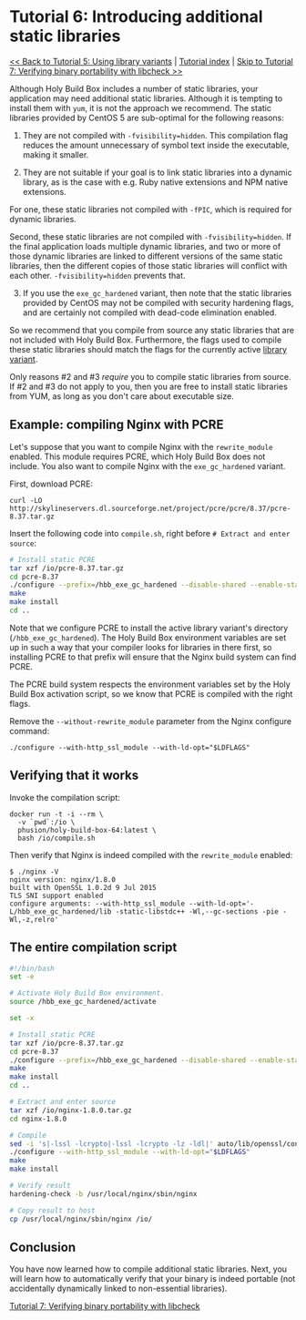 # Tutorial 6: Introducing additional static libraries

[<< Back to Tutorial 5: Using library variants](TUTORIAL-5-USING-LIBRARY-VARIANTS.md) | [Tutorial index](README.md#tutorials) | [Skip to Tutorial 7: Verifying binary portability with libcheck >>](TUTORIAL-7-VERIFYING-PORTABILITY-WITH-LIBCHECK.md)

Although Holy Build Box includes a number of static libraries, your application may need additional static libraries. Although it is tempting to install them with `yum`, it is not the approach we recommend. The static libraries provided by CentOS 5 are sub-optimal for the following reasons:

 1. They are not compiled with `-fvisibility=hidden`. This compilation flag reduces the amount unnecessary of symbol text inside the executable, making it smaller.

 2. They are not suitable if your goal is to link static libraries into a dynamic library, as is the case with e.g. Ruby native extensions and NPM native extensions.

   For one, these static libraries not compiled with `-fPIC`, which is required for dynamic libraries.

   Second, these static libraries are not compiled with `-fvisibility=hidden`. If the final application loads multiple dynamic libraries, and two or more of those dynamic libraries are linked to different versions of the same static libraries, then the different copies of those static libraries will conflict with each other. `-fvisibility=hidden` prevents that.

 3. If you use the `exe_gc_hardened` variant, then note that the static libraries provided by CentOS may not be compiled with security hardening flags, and are certainly not compiled with dead-code elimination enabled.

So we recommend that you compile from source any static libraries that are not included with Holy Build Box. Furthermore, the flags used to compile these static libraries should match the flags for the currently active [library variant](TUTORIAL-5-LIBRARY-VARIANTS.md).

Only reasons #2 and #3 *require* you to compile static libraries from source. If #2 and #3 do not apply to you, then you are free to install static libraries from YUM, as long as you don't care about executable size.

## Example: compiling Nginx with PCRE

Let's suppose that you want to compile Nginx with the `rewrite_module` enabled. This module requires PCRE, which Holy Build Box does not include. You also want to compile Nginx with the `exe_gc_hardened` variant.

First, download PCRE:

    curl -LO http://skylineservers.dl.sourceforge.net/project/pcre/pcre/8.37/pcre-8.37.tar.gz

Insert the following code into `compile.sh`, right before `# Extract and enter source`:

~~~bash
# Install static PCRE
tar xzf /io/pcre-8.37.tar.gz
cd pcre-8.37
./configure --prefix=/hbb_exe_gc_hardened --disable-shared --enable-static
make
make install
cd ..
~~~

Note that we configure PCRE to install the active library variant's directory (`/hbb_exe_gc_hardened`). The Holy Build Box environment variables are set up in such a way that your compiler looks for libraries in there first, so installing PCRE to that prefix will ensure that the Nginx build system can find PCRE.

The PCRE build system respects the environment variables set by the Holy Build Box activation script, so we know that PCRE is compiled with the right flags.

Remove the `--without-rewrite_module` parameter from the Nginx configure command:

    ./configure --with-http_ssl_module --with-ld-opt="$LDFLAGS"

## Verifying that it works

Invoke the compilation script:

    docker run -t -i --rm \
      -v `pwd`:/io \
      phusion/holy-build-box-64:latest \
      bash /io/compile.sh

Then verify that Nginx is indeed compiled with the `rewrite_module` enabled:

    $ ./nginx -V
    nginx version: nginx/1.8.0
    built with OpenSSL 1.0.2d 9 Jul 2015
    TLS SNI support enabled
    configure arguments: --with-http_ssl_module --with-ld-opt='-L/hbb_exe_gc_hardened/lib -static-libstdc++ -Wl,--gc-sections -pie -Wl,-z,relro'

## The entire compilation script

~~~bash
#!/bin/bash
set -e

# Activate Holy Build Box environment.
source /hbb_exe_gc_hardened/activate

set -x

# Install static PCRE
tar xzf /io/pcre-8.37.tar.gz
cd pcre-8.37
./configure --prefix=/hbb_exe_gc_hardened --disable-shared --enable-static
make
make install
cd ..

# Extract and enter source
tar xzf /io/nginx-1.8.0.tar.gz
cd nginx-1.8.0

# Compile
sed -i 's|-lssl -lcrypto|-lssl -lcrypto -lz -ldl|' auto/lib/openssl/conf
./configure --with-http_ssl_module --with-ld-opt="$LDFLAGS"
make
make install

# Verify result
hardening-check -b /usr/local/nginx/sbin/nginx

# Copy result to host
cp /usr/local/nginx/sbin/nginx /io/
~~~

## Conclusion

You have now learned how to compile additional static libraries. Next, you will learn how to automatically verify that your binary is indeed portable (not accidentally dynamically linked to non-essential libraries).

[Tutorial 7: Verifying binary portability with libcheck](TUTORIAL-7-VERIFYING-PORTABILITY-WITH-LIBCHECK.md)
